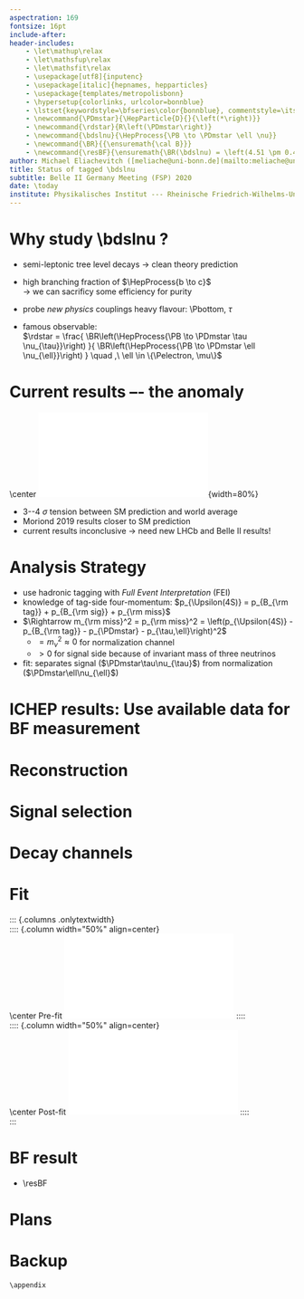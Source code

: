 ```yaml
---
aspectration: 169
fontsize: 16pt
include-after:
header-includes:
    - \let\mathup\relax
    - \let\mathsfup\relax
    - \let\mathsfit\relax
    - \usepackage[utf8]{inputenc}
    - \usepackage[italic]{hepnames, hepparticles}
    - \usepackage{templates/metropolisbonn}
    - \hypersetup{colorlinks, urlcolor=bonnblue}
    - \lstset{keywordstyle=\bfseries\color{bonnblue}, commentstyle=\itshape\color{bonnunigrau}, identifierstyle=\color{bonntextgrau}, stringstyle=\color{bonnyellow}}
    - \newcommand{\PDmstar}{\HepParticle{D}{}{\left(*\right)}}
    - \newcommand{\rdstar}{R\left(\PDmstar\right)}
    - \newcommand{\bdslnu}{\HepProcess{\PB \to \PDmstar \ell \nu}}
    - \newcommand{\BR}{{\ensuremath{\cal B}}}
    - \newcommand{\resBF}{\ensuremath{\BR(\bdslnu) = \left(4.51 \pm 0.41_{\mathrm{stat}}\pm0.27_{\mathrm{syst}} \pm 0.45_{\mathrm{\pi_s}}\right) \%}\xspace}
author: Michael Eliachevitch ([meliache@uni-bonn.de](mailto:meliache@uni-bonn.de))
title: Status of tagged \bdslnu
subtitle: Belle II Germany Meeting (FSP) 2020
date: \today
institute: Physikalisches Institut --- Rheinische Friedrich-Wilhelms-Universität Bonn
---
```


# Why study  \bdslnu ? #

- semi-leptonic tree level decays → clean theory prediction 
- high branching fraction of $\HepProcess{b \to c}$  
  → we can sacrificy some efficiency for purity
- probe *new physics* couplings heavy flavour: \Pbottom, $\tau$

- famous observable:  
  $\rdstar = \frac{
  \BR\left(\HepProcess{\PB \to \PDmstar \tau \nu_{\tau}}\right)
  }{
  \BR\left(\HepProcess{\PB \to \PDmstar \ell \nu_{\ell}}\right)
  }
  \quad ,\ \ell \in \{\Pelectron, \mu\}$ 
  
  <!-- image of decay -->

# Current results –- the anomaly

\center
![](figures/hflav_rdrds_spring2019_cut.pdf){width=80%}

- 3--4 $\sigma$ tension between SM prediction and world average
- Moriond 2019 results closer to SM prediction
- current results inconclusive → need new LHCb and Belle II results!

# Analysis Strategy #

- use hadronic tagging with *Full Event Interpretation* (FEI) 
- knowledge of tag-side four-momentum:
  $p_{\Upsilon(4S)} = p_{B_{\rm tag}} + p_{B_{\rm sig}} + p_{\rm miss}$
- $\Rightarrow m_{\rm miss}^2 = p_{\rm miss}^2 =
  \left(p_{\Upsilon(4S)} - p_{B_{\rm tag}} - p_{\PDmstar} - p_{\tau,\ell}\right)^2$
  - $= m_\nu^2 \approx 0$ for normalization channel
  - $> 0$ for signal side because of invariant mass of three neutrinos
- fit: separates signal ($\PDmstar\tau\nu_{\tau}$) from normalization ($\PDmstar\ell\nu_{\ell}$) 
 

# ICHEP results: Use available data for BF measurement #
   
# Reconstruction #

# Signal selection #

# Decay channels #

# Fit #

::: {.columns .onlytextwidth}  
:::: {.column width="50%" align=center}  
\center
Pre-fit
![](figures/Prefit_MM2.pdf)
::::  
:::: {.column width="50%" align=center}  
\center
Post-fit
![](figures/Postfit_MM2.pdf)
::::  
:::

# BF result #
- \resBF

# Plans #

Backup
======

```{=latex}
\appendix
```


<!-- Compile with: pandoc talk.md --pdf-engine xelatex --to beamer -o talk.pdf -->
